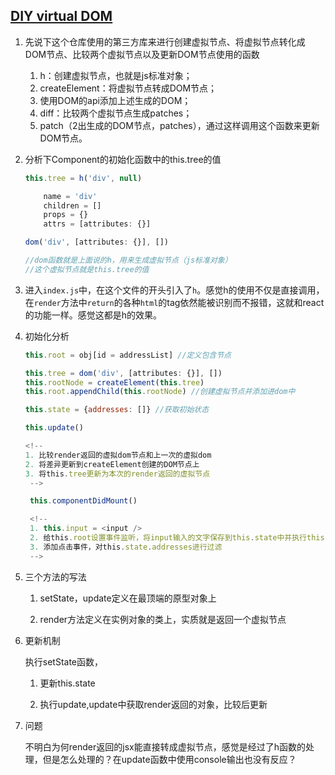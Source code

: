 ## [DIY virtual DOM](https://github.com/gimenete/ui-state-sync)

1. 先说下这个仓库使用的第三方库来进行创建虚拟节点、将虚拟节点转化成DOM节点、比较两个虚拟节点以及更新DOM节点使用的函数

    1. h：创建虚拟节点，也就是js标准对象；
    2. createElement：将虚拟节点转成DOM节点；
    3. 使用DOM的api添加上述生成的DOM；
    4. diff：比较两个虚拟节点生成patches；
    5. patch（2出生成的DOM节点，patches），通过这样调用这个函数来更新DOM节点。

2. 分析下Component的初始化函数中的this.tree的值

    ```javascript
    this.tree = h('div', null)

        name = 'div'
        children = []
        props = {}
        attrs = [attributes: {}]

    dom('div', [attributes: {}], [])

    //dom函数就是上面说的h，用来生成虚拟节点（js标准对象）
    //这个虚拟节点就是this.tree的值
    ```

3. 进入`index.js`中，在这个文件的开头引入了`h`。感觉h的使用不仅是直接调用，在`render`方法中`return`的各种`html`的tag依然能被识别而不报错，这就和react的功能一样。感觉这都是h的效果。

4. 初始化分析

    ```javascript
    this.root = obj[id = addressList] //定义包含节点  

    this.tree = dom('div', [attributes: {}], [])
    this.rootNode = createElement(this.tree)
    this.root.appendChild(this.rootNode) //创建虚拟节点并添加进dom中  

    this.state = {addresses: []} //获取初始状态

    this.update()

    <!-- 
    1. 比较render返回的虚拟dom节点和上一次的虚拟dom
    2. 将差异更新到createElement创建的DOM节点上
    3. 将this.tree更新为本次的render返回的虚拟节点
     -->

     this.componentDidMount()

     <!-- 
     1. this.input = <input />
     2. 给this.root设置事件监听，将input输入的文字保存到this.state中并执行this.update()函数
     3. 添加点击事件，对this.state.addresses进行过滤
     -->
    ```

5. 三个方法的写法

    1. setState，update定义在最顶端的原型对象上

    2. render方法定义在实例对象的类上，实质就是返回一个虚拟节点

6. 更新机制

    执行setState函数，

    1. 更新this.state

    2. 执行update,update中获取render返回的对象，比较后更新

7. 问题

    不明白为何render返回的jsx能直接转成虚拟节点，感觉是经过了h函数的处理，但是怎么处理的？在update函数中使用console输出也没有反应？